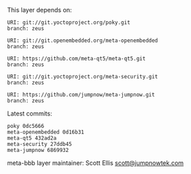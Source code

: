 This layer depends on:

    URI: git://git.yoctoproject.org/poky.git
    branch: zeus

    URI: git://git.openembedded.org/meta-openembedded
    branch: zeus

    URI: https://github.com/meta-qt5/meta-qt5.git
    branch: zeus 

    URI: git://git.yoctoproject.org/meta-security.git
    branch: zeus 

    URI: https://github.com/jumpnow/meta-jumpnow.git
    branch: zeus


Latest commits:

    poky 0dc5666
    meta-openembedded 0d16b31
    meta-qt5 432ad2a
    meta-security 27ddb45
    meta-jumpnow 6869932


meta-bbb layer maintainer: Scott Ellis <scott@jumpnowtek.com>
